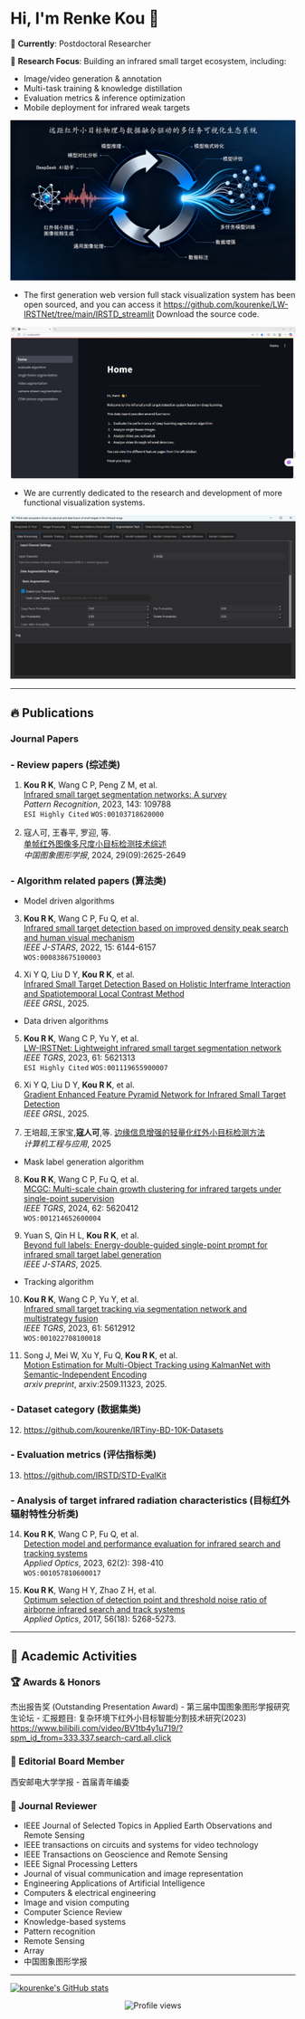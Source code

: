  # Hi, I'm Renke Kou 👋

🌱 **Currently**: Postdoctoral Researcher 

🔭 **Research Focus**: Building an infrared small target ecosystem, including:  

- Image/video generation & annotation  
- Multi-task training & knowledge distillation  
- Evaluation metrics & inference optimization  
- Mobile deployment for infrared weak targets
  
![fig1](./生成融合生态系统.png)

- The first generation web version full stack visualization system has been open sourced, and you can access it https://github.com/kourenke/LW-IRSTNet/tree/main/IRSTD_streamlit Download the source code.

![fig2](./streamlit_main.png)


- We are currently dedicated to the research and development of more functional visualization systems.

![fig3](./PyQt5_main.png)

---

## 🔥 Publications 
### Journal Papers

### - Review papers (综述类)

1. **Kou R K**, Wang C P, Peng Z M, et al.  
   [Infrared small target segmentation networks: A survey](https://doi.org/10.1016/j.patcog.2023.109788)  
   *Pattern Recognition*, 2023, 143: 109788  
   `ESI Highly Cited` `WOS:00103718620000`

2. 寇人可, 王春平, 罗迎, 等.  
   [单帧红外图像多尺度小目标检测技术综述](https://doi.org/10.11834/jig.230788)  
   *中国图象图形学报*, 2024, 29(09):2625-2649

### - Algorithm related papers (算法类)

- Model driven algorithms
  
3. **Kou R K**, Wang C P, Fu Q, et al.  
   [Infrared small target detection based on improved density peak search and human visual mechanism](https://doi.org/10.1109/JSTARS.2022.3193884)  
   *IEEE J-STARS*, 2022, 15: 6144-6157  
   `WOS:000838675100003`

4. Xi Y Q, Liu D Y, **Kou R K**, et al.  
   [Infrared Small Target Detection Based on Holistic Interframe Interaction and Spatiotemporal Local Contrast Method](https://doi.org/10.1109/LGRS.2025.3600996)  
   *IEEE GRSL*, 2025.

- Data driven algorithms

5. **Kou R K**, Wang C P, Yu Y, et al.  
   [LW-IRSTNet: Lightweight infrared small target segmentation network](https://doi.org/10.1109/TGRS.2023.3314586)  
   *IEEE TGRS*, 2023, 61: 5621313  
   `ESI Highly Cited` `WOS:001119655900007`

6. Xi Y Q, Liu D Y, **Kou R K**, et al.  
   [Gradient Enhanced Feature Pyramid Network for Infrared Small Target Detection](https://doi.org/10.1109/LGRS.2025.3546569)  
   *IEEE GRSL*, 2025.

7. 王培超,王家宝,**寇人可**,等.
   [边缘信息增强的轻量化红外小目标检测方法](https://link.cnki.net/urlid/11.2127.tp.20250331.1233.013)  
   *计算机工程与应用*, 2025
   
- Mask label generation algorithm
  
8. **Kou R K**, Wang C P, Fu Q, et al.  
   [MCGC: Multi-scale chain growth clustering for infrared targets under single-point supervision](https://doi.org/10.1109/TGRS.2024.3390756)  
   *IEEE TGRS*, 2024, 62: 5620412  
   `WOS:001214652600004`

9. Yuan S, Qin H L, **Kou R K**, et al.  
   [Beyond full labels: Energy-double-guided single-point prompt for infrared small target label generation](https://doi.org/10.1109/JSTARS.2025.3545014)  
   *IEEE J-STARS*, 2025.

- Tracking algorithm

10. **Kou R K**, Wang C P, Yu Y, et al.  
   [Infrared small target tracking via segmentation network and multistrategy fusion](https://doi.org/10.1109/TGRS.2023.3286836)    
   *IEEE TGRS*, 2023, 61: 5612912  
   `WOS:001022708100018`

11. Song J, Mei W, Xu Y, Fu Q, **Kou R K**, et al.  
   [Motion Estimation for Multi-Object Tracking using KalmanNet with Semantic-Independent Encoding](https://arxiv.org/pdf/2509.11323)  
   *arxiv preprint*, arxiv:2509.11323, 2025.

### - Dataset category (数据集类)

12. https://github.com/kourenke/IRTiny-BD-10K-Datasets

### - Evaluation metrics (评估指标类)

13. https://github.com/IRSTD/STD-EvalKit

### - Analysis of target infrared radiation characteristics (目标红外辐射特性分析类)

14. **Kou R K**, Wang C P, Fu Q, et al.  
   [Detection model and performance evaluation for infrared search and tracking systems](https://doi.org/10.1364/AO.469807)  
   *Applied Optics*, 2023, 62(2): 398-410  
   `WOS:001057810600017`

15. **Kou R K**, Wang H Y, Zhao Z H, et al.  
   [Optimum selection of detection point and threshold noise ratio of airborne infrared search and track systems](https://doi.org/10.1364/AO.56.005268)  
   *Applied Optics*, 2017, 56(18): 5268-5273.
   
---

## 👯 Academic Activities

### 🏆 Awards & Honors

​​杰出报告奖 (Outstanding Presentation Award)​​ - 第三届中国图象图形学报研究生论坛 - 汇报题目: 复杂环境下红外小目标智能分割技术研究(2023)
https://www.bilibili.com/video/BV1tb4y1u719/?spm_id_from=333.337.search-card.all.click

### 📘 Editorial Board Member

西安邮电大学学报 - 首届青年编委

### 📝 Journal Reviewer

- IEEE Journal of Selected Topics in Applied Earth Observations and Remote Sensing
- IEEE transactions on circuits and systems for video technology
- IEEE Transactions on Geoscience and Remote Sensing
- IEEE Signal Processing Letters
- Journal of visual communication and image representation
- Engineering Applications of Artificial Intelligence
- Computers & electrical engineering
- Image and vision computing
- Computer Science Review
- Knowledge-based systems
- Pattern recognition
- Remote Sensing
- Array
- 中国图象图形学报

---

[![kourenke's GitHub stats](https://github-readme-stats.vercel.app/api?username=kourenke)](https://github.com/kourenke/github-readme-stats)

<p align="center">
  <img src="https://komarev.com/ghpvc/?username=yourusername&label=Profile%20Views&color=blue" alt="Profile views"/>
</p>
